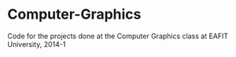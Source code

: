 # Computer-Graphics
Code for the projects done at the Computer Graphics class at EAFIT University, 2014-1
